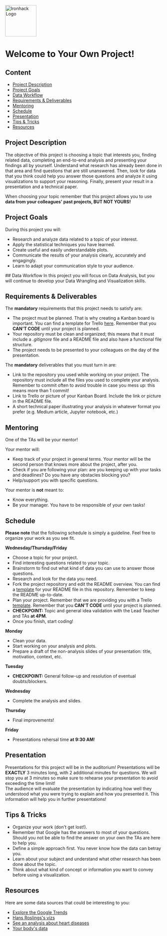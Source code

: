 <img src="https://bit.ly/2VnXWr2" alt="Ironhack Logo" width="100"/>

# Welcome to Your Own Project!


## Content
- [Project Description](#project-description)
- [Project Goals](#project-goals)
- [Data Workflow](#data-workflow)
- [Requirements & Deliverables](#requirements-&-deliverables)
- [Mentoring](#mentoring)
- [Schedule](#schedule)
- [Presentation](#presentation)
- [Tips & Tricks](#tips-&-tricks)
- [Resources](#resources)

## Project Description
The objective of this project is choosing a topic that interests you, finding related data, completing an end-to-end analysis and presenting your findings all by yourself. Understand what research has already been done in that area and find questions that are still unanswered. Then, look for data that you think could help you answer those questions and analyze it using visualizations to support your reasoning. Finally, present your result in a presentation and a technical paper.

When choosing your topic remember that this project allows you to use **data from your colleagues' past projects, BUT NOT YOURS!**

## Project Goals
During this project you will:
* Research and analyze data related to a topic of your interest.
* Apply the statistical techniques you have learned.
* Create useful and easily understandable plots.
* Communicate the results of your analysis clearly, accurately and engagingly.
* Learn to adapt your communication style to your audience.

## Data Workflow
In this project you will focus on Data Analysis, but you will continue to develop your Data Wrangling and Visualization skills.

## Requirements & Deliverables
The **mandatory** requirements that this project needs to satisfy are:
* The project must be planned. That is why creating a Kanban board is important. You can find a template for Trello [here](https://trello.com/b/pc2CNZTo/project-1-build-your-own-game). Remember that you **CAN'T CODE** until your project is planned.
* Your repository must be clean and organized; this means that it must include a *.gitignore* file and a README file and also have a functional file structure.
* The project needs to be presented to your colleagues on the day of the presentation.

The **mandatory** deliverables that you must turn in are:
* Link to the repository you used while working on your project. The repository must include all the files you used to complete your analysis. Remember to commit often to avoid trouble in case you mess up: this means more than 1 commit!
* Link to Trello or picture of your Kanban Board. Include the link or picture in the README file.
* A short technical paper illustrating your analysis in whatever format you prefer (e.g. Medium article, Jupyter notebook, etc.)

## Mentoring
One of the TAs will be your mentor!

Your mentor will:
* Keep track of your project in general terms. Your mentor will be the second person that knows more about the project, after you.
* Check if you are following your plan: are you keeping up with your tasks and deadlines? Do you have any obstacles blocking you?
* Help/support you with specific questions.

Your mentor is **not** meant to:
* Know everything.
* Be your manager. You have to be responsible of your own tasks!

## Schedule

**Please note** that the following schedule is simply a guideline. Feel free to organize your work as you see fit.

**Wednesday/Thursday/Friday**
* Choose a topic for your project.
* Find interesting questions related to your topic.
* Brainstorm to find out what kind of data you can use to answer those questions.
* Research and look for the data you need.
* Fork the project repository and edit the README overview. You can find a [template](https://github.com/ta-data-bcn/Project-Week-5-Your-Own-Project/blob/master/your-project/README.md) for your README file in this repository. Remember to keep the README up-to-date.
* Plan your project. Remember that we are providing you with a Trello [template](https://trello.com/b/pc2CNZTo/project-1-build-your-own-game). Remember that you **CAN'T CODE** until your project is planned.
* **CHECKPOINT:** Topic and general idea validation with the Lead Teacher and TAs **at 4PM**.
* Once you finish, start coding!

**Monday**
* Clean your data.
* Start working on your analysis and plots.
* Prepare a draft of the non-analysis slides of your presentation: title, motivation, context, etc.

**Tuesday**
* **CHECKPOINT:** General follow-up and resolution of eventual doubts/blockers.

**Wednesday**
* Complete the analysis and slides.

**Thursday**
* Final improvements!

**Friday**
* Presentations rehersal time **at 9:30 AM**!

## Presentation  
Presentations for this project will be in the auditorium! Presentations will be **EXACTLY** 3 minutes long, with 2 additional minutes for questions. We will stop you at 3 minutes so make sure to rehearse your presentation to avoid exceeding the time limit!  
The audience will evaluate the presentation by indicating how well they understood what you were trying to explain and how you presented it. This information will help you in further presentations!

## Tips & Tricks
* Organize your work (don't get lost!).
* Remember that Google has the answers to most of your questions. Should you not be able to find the answer on your own the TAs are here to help you.
* Define a simple approach first. You never know how the data can betray you.
* Learn about your subject and understand what other research has been done about the topic.
* Think about what kind of concept or information you want to convey before using a visualization.

## Resources
Here are some data sources that could be interesting to you:  
* [Explore the Google Trends](http://pages.today/trends4)  
* [Hans Roslings's vizs](http://b.link/ted52)  
* [See an analysis about heart diseases](http://b.link/kaggle10)  
* [Your body's data](http://body.media/ted6)
